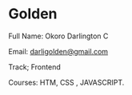 # Golden

Full Name: Okoro Darlington C

Email: darligolden@gmail.com

Track; Frontend

Courses: HTM, CSS , JAVASCRIPT.
